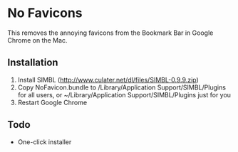 No Favicons
===========
This removes the annoying favicons from the Bookmark Bar in Google Chrome on the Mac.

## Installation

1. Install SIMBL (http://www.culater.net/dl/files/SIMBL-0.9.9.zip)
2. Copy NoFavicon.bundle to /Library/Application Support/SIMBL/Plugins for all users, or ~/Library/Application Support/SIMBL/Plugins just for you
3. Restart Google Chrome

## Todo

* One-click installer